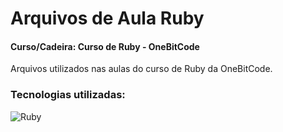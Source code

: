 # Arquivos de Aula Ruby
#### Curso/Cadeira: Curso de Ruby - OneBitCode

Arquivos utilizados nas aulas do curso de Ruby da OneBitCode.

### Tecnologias utilizadas:

<img align="center" alt="Ruby" src="https://img.shields.io/badge/ruby-%23CC342D.svg?style=for-the-badge&logo=ruby&logoColor=white"><br>
<br>
